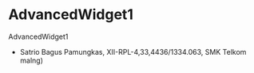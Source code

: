 # AdvancedWidget1
AdvancedWidget1
* Satrio Bagus Pamungkas, XII-RPL-4,33,4436/1334.063, SMK Telkom malng)
